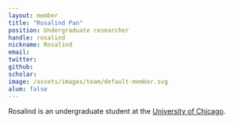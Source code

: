 ```yaml
---
layout: member
title: "Rosalind Pan"
position: Undergraduate researcher
handle: rosalind
nickname: Rosalind
email: 
twitter: 
github: 
scholar: 
image: /assets/images/team/default-member.svg
alum: false
---
```

Rosalind is an undergraduate student at the [University of Chicago][2].

[1]: http://biophysics.uchicago.edu
[2]: http://www.uchicago.edu
[3]: http://pritzker.uchicago.edu/
